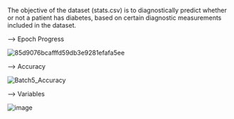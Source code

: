 The objective of the dataset (stats.csv) is to diagnostically predict whether or not a patient has diabetes,
based on certain diagnostic measurements included in the dataset.

--> Epoch Progress

![85d9076bcafffd59db3e9281efafa5ee](https://user-images.githubusercontent.com/66560574/83974088-56807580-a8f3-11ea-9386-72d6de1c75fb.gif)


--> Accuracy

![Batch5_Accuracy](https://user-images.githubusercontent.com/66560574/84281221-fd0d8600-ab40-11ea-9009-646d0d9d1503.PNG)


--> Variables

![image](https://user-images.githubusercontent.com/66560574/83976899-af590980-a905-11ea-87e4-99a698c87697.png)
